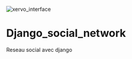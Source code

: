 ![xervo_interface](https://user-images.githubusercontent.com/87976610/197527033-e3e208a1-40eb-4c24-a1dc-ae49e556e32f.PNG)
# Django_social_network
Reseau social avec django
